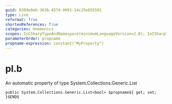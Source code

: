 ```yaml
---
guid: 0399e8eb-363b-4574-9991-14c25e655501
type: Live
reformat: True
shortenReferences: True
categories: mnemonics
scopes: InCSharpTypeAndNamespace(minimumLanguageVersion=2.0); InCSharpTypeMember(minimumLanguageVersion=2.0)
parameterOrder: propname
propname-expression: constant("MyProperty")
---
```


# pl.b

An automatic property of type System.Collections.Generic.List<bool>

```
public System.Collections.Generic.List<bool> $propname${ get; set; }$END$
```
